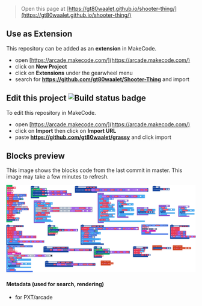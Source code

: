  


> Open this page at [https://gt80waalet.github.io/shooter-thing/](https://gt80waalet.github.io/shooter-thing/)

## Use as Extension

This repository can be added as an **extension** in MakeCode.

* open [https://arcade.makecode.com/](https://arcade.makecode.com/)
* click on **New Project**
* click on **Extensions** under the gearwheel menu
* search for **https://github.com/gt80waalet/Shooter-Thing** and import

## Edit this project ![Build status badge](https://github.com/gt80waalet/grassy/workflows/MakeCode/badge.svg)

To edit this repository in MakeCode.

* open [https://arcade.makecode.com/](https://arcade.makecode.com/)
* click on **Import** then click on **Import URL**
* paste **https://github.com/gt80waalet/grassy** and click import

## Blocks preview

This image shows the blocks code from the last commit in master.
This image may take a few minutes to refresh.

![A rendered view of the blocks](https://github.com/gt80waalet/grassy/raw/master/.github/makecode/blocks.png)

#### Metadata (used for search, rendering)

* for PXT/arcade
<script src="https://makecode.com/gh-pages-embed.js"></script><script>makeCodeRender("{{ site.makecode.home_url }}", "{{ site.github.owner_name }}/{{ site.github.repository_name }}");</script>
